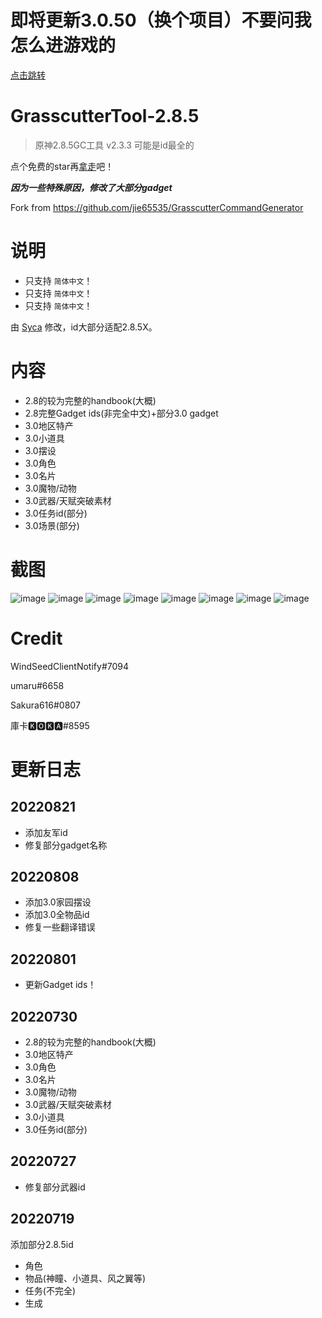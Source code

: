 # 即将更新3.0.50（换个项目）不要问我怎么进游戏的
[点击跳转](https://github.com/TeyvatL/GrasscutterTool-3.0.5)
# GrasscutterTool-2.8.5
> 原神2.8.5GC工具 v2.3.3
> 可能是id最全的

点个免费的star再[拿走](https://github.com/TeyvatL/GrasscutterTool-2.8.5/releases)吧！

***因为一些特殊原因，修改了大部分gadget***

Fork from https://github.com/jie65535/GrasscutterCommandGenerator

# 说明
 - 只支持 `简体中文`！
 - 只支持 `简体中文`！
 - 只支持 `简体中文`！

由 [Syca](https://github.com/Sycamore0) 修改，id大部分适配2.8.5X。

# 内容
 - 2.8的较为完整的handbook(大概)
 - 2.8完整Gadget ids(非完全中文)+部分3.0 gadget
 - 3.0地区特产
 - 3.0小道具
 - 3.0摆设
 - 3.0角色
 - 3.0名片
 - 3.0魔物/动物
 - 3.0武器/天赋突破素材
 - 3.0任务id(部分)
 - 3.0场景(部分)

# 截图
![image](https://user-images.githubusercontent.com/64587684/183325240-0c86448a-83cb-4a20-b994-70143cc81b2f.png)
![image](https://user-images.githubusercontent.com/64587684/183325268-bfef9c8a-edb0-46e7-9615-262eb07afcbc.png)
![image](https://user-images.githubusercontent.com/64587684/183325312-3569d44e-b936-4ad0-a878-d79f2c2c65ce.png)
![image](https://user-images.githubusercontent.com/64587684/183325287-8e1bf520-a6e2-40f7-8cb4-f3823c245126.png)
![image](https://user-images.githubusercontent.com/64587684/183325336-11fbc00b-938f-4c0d-9740-5b9f0687d1d0.png)
![image](https://user-images.githubusercontent.com/64587684/183325351-ed574d50-4572-427f-9aaa-b9e4d0103c42.png)
![image](https://user-images.githubusercontent.com/64587684/183325377-33078e98-7d49-442d-a193-e14fe911e7b6.png)
![image](https://user-images.githubusercontent.com/64587684/183325396-306c3728-cfe1-4da9-96cd-29255f4297e2.png)

# Credit
WindSeedClientNotify#7094

umaru#6658

Sakura616#0807

庫卡🅺🅾🅺🅰#8595

# 更新日志
## 20220821
 - 添加友军id
 - 修复部分gadget名称
## 20220808
 - 添加3.0家园摆设
 - 添加3.0全物品id
 - 修复一些翻译错误
## 20220801
 - 更新Gadget ids！
## 20220730
 - 2.8的较为完整的handbook(大概)
 - 3.0地区特产
 - 3.0角色
 - 3.0名片
 - 3.0魔物/动物
 - 3.0武器/天赋突破素材
 - 3.0小道具
 - 3.0任务id(部分)
## 20220727
 - 修复部分武器id
## 20220719
添加部分2.8.5id
 - 角色
 - 物品(神瞳、小道具、风之翼等)
 - 任务(不完全)
 - 生成
